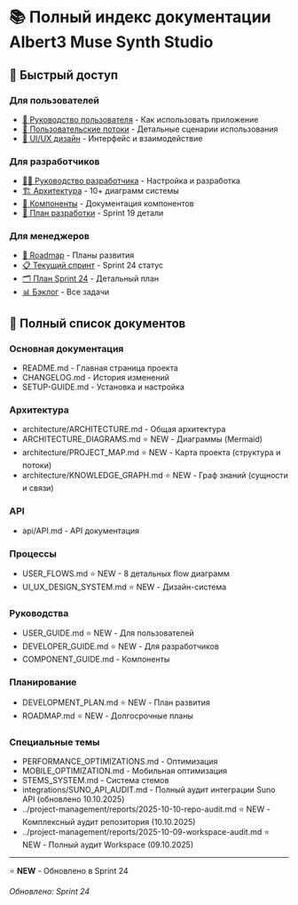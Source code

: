 # 📚 Полный индекс документации Albert3 Muse Synth Studio

## 🎯 Быстрый доступ

### Для пользователей
- [📖 Руководство пользователя](USER_GUIDE.md) - Как использовать приложение
- [🔄 Пользовательские потоки](USER_FLOWS.md) - Детальные сценарии использования
- [🎨 UI/UX дизайн](UI_UX_DESIGN_SYSTEM.md) - Интерфейс и взаимодействие

### Для разработчиков
- [👨‍💻 Руководство разработчика](DEVELOPER_GUIDE.md) - Настройка и разработка
- [🏗️ Архитектура](ARCHITECTURE_DIAGRAMS.md) - 10+ диаграмм системы
- [🧩 Компоненты](COMPONENT_GUIDE.md) - Документация компонентов
- [🚀 План разработки](DEVELOPMENT_PLAN.md) - Sprint 19 детали

### Для менеджеров
- [🚀 Roadmap](ROADMAP.md) - Планы развития
- [📋 Текущий спринт](../project-management/tasks/current-sprint.md) - Sprint 24 статус
- [🗂️ План Sprint 24](../project-management/tasks/sprint-24-plan.md) - Детальный план
- [📊 Бэклог](../project-management/tasks/backlog.md) - Все задачи

## 📑 Полный список документов

### Основная документация
- README.md - Главная страница проекта
- CHANGELOG.md - История изменений
- SETUP-GUIDE.md - Установка и настройка

### Архитектура
- architecture/ARCHITECTURE.md - Общая архитектура
- ARCHITECTURE_DIAGRAMS.md ⭐ NEW - Диаграммы (Mermaid)
 - architecture/PROJECT_MAP.md ⭐ NEW - Карта проекта (структура и потоки)
 - architecture/KNOWLEDGE_GRAPH.md ⭐ NEW - Граф знаний (сущности и связи)

### API
- api/API.md - API документация

### Процессы
- USER_FLOWS.md ⭐ NEW - 8 детальных flow диаграмм
- UI_UX_DESIGN_SYSTEM.md ⭐ NEW - Дизайн-система

### Руководства
- USER_GUIDE.md ⭐ NEW - Для пользователей
- DEVELOPER_GUIDE.md ⭐ NEW - Для разработчиков
- COMPONENT_GUIDE.md - Компоненты

### Планирование
- DEVELOPMENT_PLAN.md ⭐ NEW - План развития
- ROADMAP.md ⭐ NEW - Долгосрочные планы

### Специальные темы
- PERFORMANCE_OPTIMIZATIONS.md - Оптимизация
- MOBILE_OPTIMIZATION.md - Мобильная оптимизация
- STEMS_SYSTEM.md - Система стемов
- integrations/SUNO_API_AUDIT.md - Полный аудит интеграции Suno API (обновлено 10.10.2025)
 - ../project-management/reports/2025-10-10-repo-audit.md ⭐ NEW - Комплексный аудит репозитория (10.10.2025)
 - ../project-management/reports/2025-10-09-workspace-audit.md ⭐ NEW - Полный аудит Workspace (09.10.2025)

---

⭐ **NEW** - Обновлено в Sprint 24

*Обновлено: Sprint 24*
